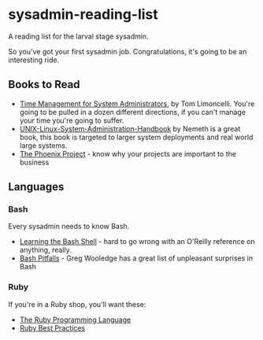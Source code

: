 # sysadmin-reading-list
A reading list for the larval stage sysadmin.

So you've got your first sysadmin job. Congratulations, it's going to be an interesting ride.

## Books to Read

* [Time Management for System Administrators](http://smile.amazon.com/Management-System-Administrators-Thomas-Limoncelli/dp/0596007833/ref=sr_1_4?s=books&ie=UTF8&qid=1458496299), by Tom Limoncelli. You're going to be pulled in a dozen different directions, if you can't manage your time you're going to suffer.
* [UNIX-Linux-System-Administration-Handbook](http://smile.amazon.com/UNIX-Linux-System-Administration-Handbook/dp/0131480057/ref=sr_1_1?s=books&ie=UTF8&qid=1458496395&sr=1-1&keywords=linux+system+administration) by Nemeth is a great book, this book is targeted to larger system deployments and real world large systems.
* [The Phoenix Project]() - know why your projects are important to the business

## Languages

### Bash

Every sysadmin needs to know Bash.

* [Learning the Bash Shell](http://shop.oreilly.com/product/9780596009656.do) - hard to go wrong with an O'Reilly reference on anything, really.
* [Bash Pitfalls](http://mywiki.wooledge.org/BashPitfalls) - Greg Wooledge has a great list of unpleasant surprises in Bash

### Ruby

If you're in a Ruby shop, you'll want these:

* [The Ruby Programming Language](http://shop.oreilly.com/product/9780596516178.do)
* [Ruby Best Practices](http://shop.oreilly.com/product/9780596523015.do)
